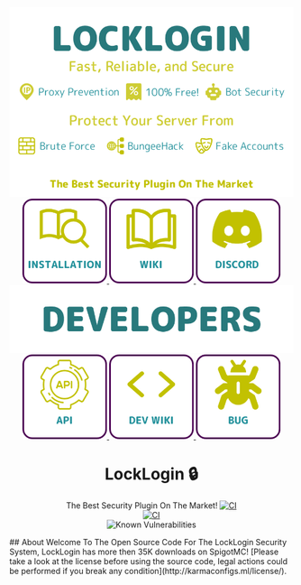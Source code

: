 <div align="center">
<img src="https://github.com/IMS-Network/Branding/raw/V4/Plugins/LockLogin/LockLogin-Security-Plugin-About.png">
<br>
    <a href="https://backup.karmadev.es/locklogin/wiki/tags/setup/">
    <img alt="thefourcraft Github Stats" 
    src="https://github.com/IMS-Network/Branding/raw/V4/Plugins/LockLogin/INSTALLATION-BTN.png" 
    height="150px" width= "150px"/>
    </a>
    <a href="https://backup.karmadev.es/locklogin/wiki">
    <img alt="thefourcraft Github Stats" 
    src="https://github.com/IMS-Network/Branding/raw/V4/Plugins/LockLogin/WIKI-BTN.png" 
    height="150px" width= "150px"/>
    </a>
    <a href="https://discord.com/invite/jRFfsdxnJR">
    <img alt="thefourcraft Github Stats" 
    src="https://github.com/IMS-Network/Branding/raw/V4/Plugins/LockLogin/DISCORD-BTN.png" 
    height="150px" width= "150px"/>
    </a>
<img src="https://github.com/IMS-Network/Branding/raw/V4/Plugins/LockLogin/LockLogin-Seurtiy-Plugin-Developers.png">
<br>
    <a href="https://backup.karmadev.es/locklogin/wiki/tags/api/">
    <img alt="thefourcraft Github Stats" 
    src="https://github.com/IMS-Network/Branding/raw/V4/Plugins/LockLogin/API-BTN.png" 
    height="150px" width= "150px"/>
    </a>
    <a href="https://backup.karmadev.es/locklogin/wiki/getting-started.html">
    <img alt="thefourcraft Github Stats" 
    src="https://github.com/IMS-Network/Branding/raw/V4/Plugins/LockLogin/DEV-WIKI-BTN.png" 
    height="150px" width= "150px"/>
    </a>
    <a href="https://discord.com/invite/jRFfsdxnJR">
    <img alt="thefourcraft Github Stats" 
    src="https://github.com/IMS-Network/Branding/raw/V4/Plugins/LockLogin/BUG-BTN.png" 
    height="150px" width= "150px"/>
    </a>

# LockLogin 🔒
The Best Security Plugin On The Market!
[![CI](https://github.com/KarmaConfigs/LockLoginReborn/actions/workflows/codacy-analysis.yml/badge.svg)](https://github.com/KarmaConfigs/LockLoginReborn/actions/workflows/codacy-analysis.yml)<br>
[![CI](https://github.com/KarmaConfigs/LockLoginReborn/actions/workflows/dependency-review.yml/badge.svg)](https://github.com/KarmaConfigs/LockLoginReborn/actions/workflows/dependency-review.yml/)<br>
![Known Vulnerabilities](https://snyk.io/test/github/IMS-Network/LockLogin/badge.svg)
</div>
## About
Welcome To The Open Source Code For The LockLogin Security System, LockLogin has more then 35K downloads on SpigotMC!
[Please take a look at the license before using the source code, legal actions could be performed if you break any condition](http://karmaconfigs.ml/license/).
 

